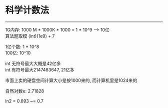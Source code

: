 # 科学计数法

---

1G内存: 1000 M \* 1000K \* 1000 = 1 \* 10^9    --> 10亿  
算法题取模 (int)(1e9) + 7  

1亿个数: 1 \* 10^8    
100亿: 10^10

int 无符号最大大概是42亿多    
int 有符号最大2147483647, 21亿多    

市面上卖的硬盘空间计算大小是按1000来的, 而计算机里是1024来的    

自然对数e: 2.71828  

ln2 = 0.693 ~= 0.7


